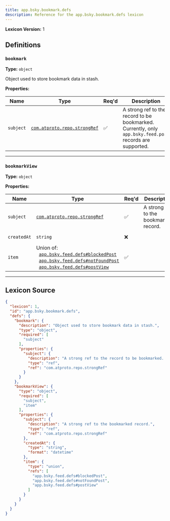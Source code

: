 ```yaml
---
title: app.bsky.bookmark.defs
description: Reference for the app.bsky.bookmark.defs lexicon
---
```

**Lexicon Version:** 1

## Definitions

<a name="bookmark"></a>
### `bookmark`

**Type:** `object`

Object used to store bookmark data in stash.

**Properties:**

| Name | Type | Req'd  | Description | Constraints |
|------|------|----------|-------------|-------------|
| `subject` | [`com.atproto.repo.strongRef`](/lexicons/com/atproto/repo/com-atproto-repo-strongref) | ✅  | A strong ref to the record to be bookmarked. Currently, only `app.bsky.feed.post` records are supported. |  |

---

<a name="bookmarkview"></a>
### `bookmarkView`

**Type:** `object`

**Properties:**

| Name | Type | Req'd  | Description | Constraints |
|------|------|----------|-------------|-------------|
| `subject` | [`com.atproto.repo.strongRef`](/lexicons/com/atproto/repo/com-atproto-repo-strongref) | ✅  | A strong ref to the bookmarked record. |  |
| `createdAt` | `string` | ❌  |  | Format: `datetime` |
| `item` | Union of:<br/>&nbsp;&nbsp;[`app.bsky.feed.defs#blockedPost`](/lexicons/app/bsky/feed/app-bsky-feed-defs#blockedpost)<br/>&nbsp;&nbsp;[`app.bsky.feed.defs#notFoundPost`](/lexicons/app/bsky/feed/app-bsky-feed-defs#notfoundpost)<br/>&nbsp;&nbsp;[`app.bsky.feed.defs#postView`](/lexicons/app/bsky/feed/app-bsky-feed-defs#postview) | ✅  |  |  |

---

## Lexicon Source
```json
{
  "lexicon": 1,
  "id": "app.bsky.bookmark.defs",
  "defs": {
    "bookmark": {
      "description": "Object used to store bookmark data in stash.",
      "type": "object",
      "required": [
        "subject"
      ],
      "properties": {
        "subject": {
          "description": "A strong ref to the record to be bookmarked. Currently, only `app.bsky.feed.post` records are supported.",
          "type": "ref",
          "ref": "com.atproto.repo.strongRef"
        }
      }
    },
    "bookmarkView": {
      "type": "object",
      "required": [
        "subject",
        "item"
      ],
      "properties": {
        "subject": {
          "description": "A strong ref to the bookmarked record.",
          "type": "ref",
          "ref": "com.atproto.repo.strongRef"
        },
        "createdAt": {
          "type": "string",
          "format": "datetime"
        },
        "item": {
          "type": "union",
          "refs": [
            "app.bsky.feed.defs#blockedPost",
            "app.bsky.feed.defs#notFoundPost",
            "app.bsky.feed.defs#postView"
          ]
        }
      }
    }
  }
}
```
